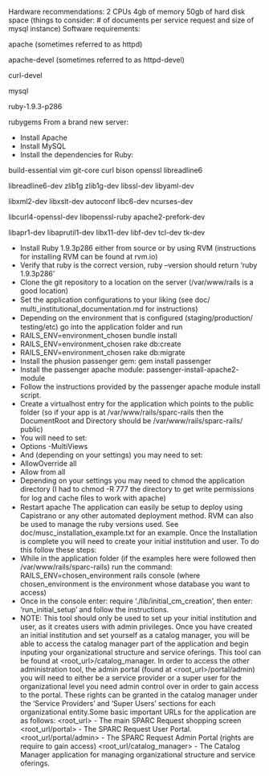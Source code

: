Hardware recommendations:
2 CPUs
4gb of memory
50gb of hard disk space (things to consider: # of documents per 
service request and size of mysql instance)
Software requirements:

 apache (sometimes referred to as httpd)

 apache-devel (sometimes referred to as httpd-devel)

 curl-devel

 mysql

 ruby-1.9.3-p286

 rubygems
From a brand new server:
- Install Apache
- Install MySQL
- Install the dependencies for Ruby:

 build-essential vim git-core curl bison openssl libreadline6 

 libreadline6-dev zlib1g zlib1g-dev libssl-dev libyaml-dev 

 libxml2-dev libxslt-dev autoconf libc6-dev ncurses-dev 

 libcurl4-openssl-dev libopenssl-ruby apache2-prefork-dev 

 libapr1-dev libaprutil1-dev libx11-dev libf-dev tcl-dev tk-dev
- Install Ruby 1.9.3p286 either from source or by using RVM (instructions 
for installing RVM can be found at rvm.io)
- Verify that ruby is the correct version, ruby –version should return ‘ruby 
1.9.3p286’
- Clone the git repository to a location on the server (/var/www/rails is a 
good location)
- Set the application conﬁgurations to your liking (see doc/
multi_institutional_documentation.md for instructions)
- Depending on the environment that is conﬁgured (staging/production/
testing/etc) go into the application folder and run
- RAILS_ENV=environment_chosen bundle install
- RAILS_ENV=environment_chosen rake db:create
- RAILS_ENV=environment_chosen rake db:migrate
- Install the phusion passenger gem: gem install passenger
- Install the passenger apache module: passenger-install-apache2-
module
- Follow the instructions provided by the passenger apache module 
install script.
- Create a virtualhost entry for the application which points to the public 
folder (so if your app is at /var/www/rails/sparc-rails then the DocumentRoot and Directory should be /var/www/rails/sparc-rails/
public)
- You will need to set:
- Options -MultiViews
- And (depending on your settings) you may need to set:
- AllowOverride all
- Allow from all
- Depending on your settings you may need to chmod the application 
directory (I had to chmod -R 777 the directory to get write permissions 
for log and cache ﬁles to work with apache)
- Restart apache
The application can easily be setup to deploy using Capistrano or any 
other automated deployment method. RVM can also be used to manage 
the ruby versions used. See doc/musc_installation_example.txt for an 
example.
Once the Installation is complete you will need to create your initial 
institution and user. To do this follow these steps:
- While in the application folder (if the examples here were followed 
then /var/www/rails/sparc-rails) run the command: 
RAILS_ENV=chosen_environment rails console (where 
chosen_environment is the environment whose database you want to 
access)
- Once in the console enter: require ‘./lib/initial_cm_creation’, then 
enter: ‘run_initial_setup’ and follow the instructions.
- NOTE: This tool should only be used to set up your initial institution 
and user, as it creates users with admin privileges.
Once you have created an initial institution and set yourself as a catalog 
manager, you will be able to access the catalog manager part of the 
application and begin inputing your organizational structure and service 
oferings. This tool can be found at <root_url>/catalog_manager. In 
order to access the other administration tool, the admin portal (found at 
<root_url>/portal/admin) you will need to either be a service provider or 
a super user for the organizational level you need admin control over in 
order to gain access to the portal. These rights can be granted in the 
catalog manager under the ‘Service Providers’ and ‘Super Users’ sections 
for each organizational entity.Some basic important URLs for the application are as follows:
<root_url> - The main SPARC Request shopping screen
<root_url/portal> - The SPARC Request User Portal.
<root_url/portal/admin> - The SPARC Request Admin Portal (rights are 
require to gain access)
<root_url/catalog_manager> - The Catalog Manager application for 
managing organizational structure and service oferings.